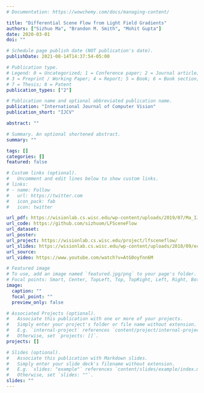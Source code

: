 ```yaml
---
# Documentation: https://wowchemy.com/docs/managing-content/

title: "Differential Scene Flow from Light Field Gradients"
authors: ["Sizhuo Ma", "Brandon M. Smith", "Mohit Gupta"]
date: 2020-03-01
doi: ""

# Schedule page publish date (NOT publication's date).
publishDate: 2021-08-14T14:37:54-05:00

# Publication type.
# Legend: 0 = Uncategorized; 1 = Conference paper; 2 = Journal article;
# 3 = Preprint / Working Paper; 4 = Report; 5 = Book; 6 = Book section;
# 7 = Thesis; 8 = Patent
publication_types: ["2"]

# Publication name and optional abbreviated publication name.
publication: "International Journal of Computer Vision"
publication_short: "IJCV"

abstract: ""

# Summary. An optional shortened abstract.
summary: ""

tags: []
categories: []
featured: false

# Custom links (optional).
#   Uncomment and edit lines below to show custom links.
# links:
# - name: Follow
#   url: https://twitter.com
#   icon_pack: fab
#   icon: twitter

url_pdf: https://wisionlab.cs.wisc.edu/wp-content/uploads/2019/07/Ma_IJCV2019_revision.pdf
url_code: https://github.com/sizhuom/LFSceneFlow
url_dataset:
url_poster:
url_project: https://wisionlab.cs.wisc.edu/project/lfsceneflow/
url_slides: https://wisionlab.cs.wisc.edu/wp-content/uploads/2018/09/eccv18_final.pptx
url_source:
url_video: https://www.youtube.com/watch?v=AtG0oyfnn6M

# Featured image
# To use, add an image named `featured.jpg/png` to your page's folder. 
# Focal points: Smart, Center, TopLeft, Top, TopRight, Left, Right, BottomLeft, Bottom, BottomRight.
image:
  caption: ""
  focal_point: ""
  preview_only: false

# Associated Projects (optional).
#   Associate this publication with one or more of your projects.
#   Simply enter your project's folder or file name without extension.
#   E.g. `internal-project` references `content/project/internal-project/index.md`.
#   Otherwise, set `projects: []`.
projects: []

# Slides (optional).
#   Associate this publication with Markdown slides.
#   Simply enter your slide deck's filename without extension.
#   E.g. `slides: "example"` references `content/slides/example/index.md`.
#   Otherwise, set `slides: ""`.
slides: ""
---
```

